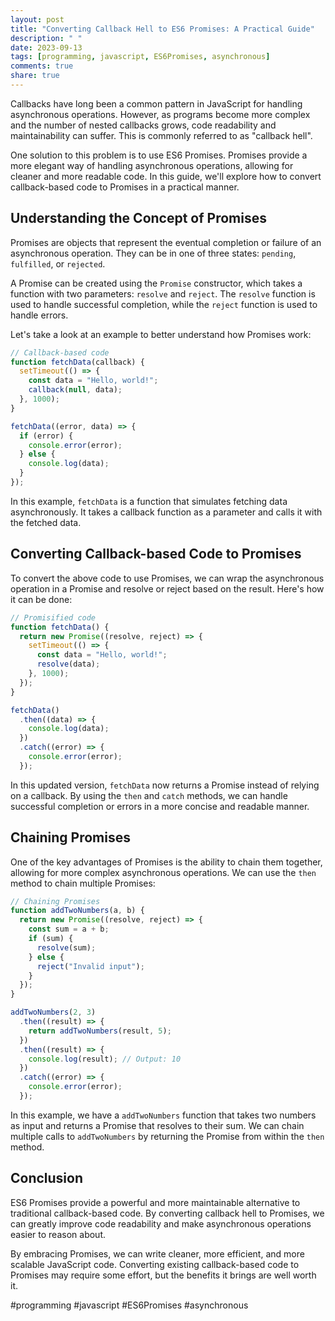 ```yaml
---
layout: post
title: "Converting Callback Hell to ES6 Promises: A Practical Guide"
description: " "
date: 2023-09-13
tags: [programming, javascript, ES6Promises, asynchronous]
comments: true
share: true
---
```


Callbacks have long been a common pattern in JavaScript for handling asynchronous operations. However, as programs become more complex and the number of nested callbacks grows, code readability and maintainability can suffer. This is commonly referred to as "callback hell".

One solution to this problem is to use ES6 Promises. Promises provide a more elegant way of handling asynchronous operations, allowing for cleaner and more readable code. In this guide, we'll explore how to convert callback-based code to Promises in a practical manner.

## Understanding the Concept of Promises

Promises are objects that represent the eventual completion or failure of an asynchronous operation. They can be in one of three states: `pending`, `fulfilled`, or `rejected`. 

A Promise can be created using the `Promise` constructor, which takes a function with two parameters: `resolve` and `reject`. The `resolve` function is used to handle successful completion, while the `reject` function is used to handle errors.

Let's take a look at an example to better understand how Promises work:

```javascript
// Callback-based code
function fetchData(callback) {
  setTimeout(() => {
    const data = "Hello, world!";
    callback(null, data);
  }, 1000);
}

fetchData((error, data) => {
  if (error) {
    console.error(error);
  } else {
    console.log(data);
  }
});
```

In this example, `fetchData` is a function that simulates fetching data asynchronously. It takes a callback function as a parameter and calls it with the fetched data.

## Converting Callback-based Code to Promises

To convert the above code to use Promises, we can wrap the asynchronous operation in a Promise and resolve or reject based on the result. Here's how it can be done:

```javascript
// Promisified code
function fetchData() {
  return new Promise((resolve, reject) => {
    setTimeout(() => {
      const data = "Hello, world!";
      resolve(data);
    }, 1000);
  });
}

fetchData()
  .then((data) => {
    console.log(data);
  })
  .catch((error) => {
    console.error(error);
  });
```

In this updated version, `fetchData` now returns a Promise instead of relying on a callback. By using the `then` and `catch` methods, we can handle successful completion or errors in a more concise and readable manner.

## Chaining Promises

One of the key advantages of Promises is the ability to chain them together, allowing for more complex asynchronous operations. We can use the `then` method to chain multiple Promises:

```javascript
// Chaining Promises
function addTwoNumbers(a, b) {
  return new Promise((resolve, reject) => {
    const sum = a + b;
    if (sum) {
      resolve(sum);
    } else {
      reject("Invalid input");
    }
  });
}

addTwoNumbers(2, 3)
  .then((result) => {
    return addTwoNumbers(result, 5);
  })
  .then((result) => {
    console.log(result); // Output: 10
  })
  .catch((error) => {
    console.error(error);
  });
```

In this example, we have a `addTwoNumbers` function that takes two numbers as input and returns a Promise that resolves to their sum. We can chain multiple calls to `addTwoNumbers` by returning the Promise from within the `then` method.

## Conclusion

ES6 Promises provide a powerful and more maintainable alternative to traditional callback-based code. By converting callback hell to Promises, we can greatly improve code readability and make asynchronous operations easier to reason about.

By embracing Promises, we can write cleaner, more efficient, and more scalable JavaScript code. Converting existing callback-based code to Promises may require some effort, but the benefits it brings are well worth it.

#programming #javascript #ES6Promises #asynchronous